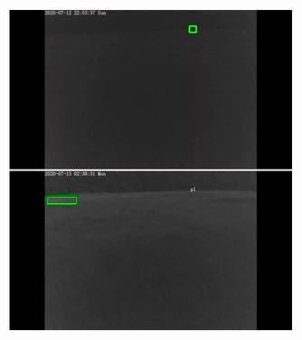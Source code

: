 ![20200712-222613-225618](in/20200712/20200712-222613-225618_0_.jpg)
![20200713-021042-024047](in/20200713/20200713-021042-024047_0_.jpg)
